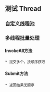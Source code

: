 ## 测试 Thread

### 自定义线程池

### 多线程批量处理

#### InvokeAll方法
    * 提交多个，按顺序获取
    
#### Submit方法
    * 返回结果无顺序
    
    